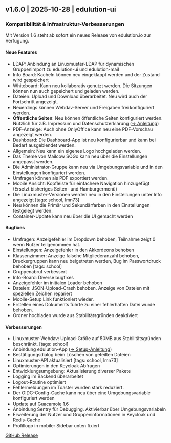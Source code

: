 ## v1.6.0 | 2025-10-28 | edulution-ui

### Kompatibilität & Infrastruktur-Verbesserungen

Mit Version 1.6 steht ab sofort ein neues Release von edulution.io zur Verfügung.

#### Neue Features

- LDAP: Anbindung an Linuxmuster-LDAP für dynamischen Gruppenimport zu edulution-ui und edulution-mail
- Info Board: Kacheln können neu eingeklappt werden und der Zustand wird gespeichert
- Whiteboard: Kann neu kollaborativ genutzt werden. Die Sitzungen können nun auch gepeichert und geladen werden.
- Dateien: Upload und Download überarbeitet. Neu wird auch der Fortschritt angezeigt.
- Neuerdings können Webdav-Server und Freigaben frei konfiguriert werden.
- **Öffentliche Seiten**: Neu können öffentliche Seiten konfiguriert werden. Nützlich für z.B. Impressum und Datenschutzerklärung ([→ Anleitung](/docs/edulution-ui/features/impressum-datenschutz))
- PDF-Anzeige: Auch ohne OnlyOffice kann neu eine PDF-Vorschau angezeigt werden.
- Dashboard: Die Dashboard-App ist neu konfigurierbar und kann bei Bedarf ausgeblendet werden.
- Allgemein: Neu kann ein eigenes Logo hochgeladen werden.
- Das Theme von Mailcow SOGo kann neu über die Einstellungen angepasst werden.
- Die Administrator-Gruppe kann neu via Umgebungsvariable und in den Einstellungen konfiguriert werden.
- Umfragen können als PDF exportiert werden.
- Mobile Ansicht: Kopfleiste für einfachere Navigation hinzugefügt (Ersetzt bisheriges Seiten- und Hamburgermenü)
- Die Linuxmuster-Versionen werden neu in den Einstellungen unter Info angezeigt [tags: school, lmn73]
- Neu können die Primär und Sekundärfarben in den Einstellungen festgelegt werden.
- Container-Update kann neu über die UI gemacht werden

#### Bugfixes

- Umfragen: Anzeigefehler im Dropdown behoben, Teilnahme zeigt 0 wenn Nutzer teilgenommen hat.
- Einstellungen: Anzeigefehler in den Akkordeons behoben
- Klassenzimmer: Anzeige falsche Mitgliederanzahl behoben, Druckergruppen kann neu beigetreten werden, Bug im Passwortdruck behoben [tags: school]
- Gruppenabruf verbessert
- Info-Board: Diverse bugfixes
- Anzeigefehler im initialen Loader behoben
- Dateien: JSON-Upload-Crash behoben. Anzeige von Dateien mit speziellen Zeichen repariert
- Mobile-Setup Link funktioniert wieder.
- Erstellen eines Dokuments führte zu einer fehlerhaften Datei wurde behoben.
- Ordner hochladen wurde aus Stabilitätsgründen deaktiviert

#### Verbesserungen

- Linuxmuster-Webdav: Upload-Größe auf 50MB aus Stabilitätsgründen beschränkt. [tags: school]
- Anbindung edulution-App ([→ Setup-Anleitung](/docs/edulution-app/setup))
- Bestätigungsdialog beim Löschen von geteilten Dateien
- Linuxmuster-API aktualisiert [tags: school, lmn73]
- Optimierungen in den Keycloak Abfragen
- Entwicklungsumgebung: Aktualisierung diverser Pakete
- Logging im Backend überarbeitet
- Logout-Routine optimiert
- Fehlermeldungen im Toaster wurden stark reduziert.
- Der OIDC-Config-Cache kann neu über eine Umgebungsvariable konfiguriert werden
- Update auf Guacamole 1.6
- Anbindung Sentry für Debugging. Aktivierbar über Umgebungsvariabeln
- Erweiterung der Nutzer und Gruppeninformationen in Keycloak und Redis-Cache
- Profillogo in mobiler Sidebar unten fixiert

[GitHub Release](https://github.com/edulution-io/edulution-ui/releases/tag/v1.6.47)
